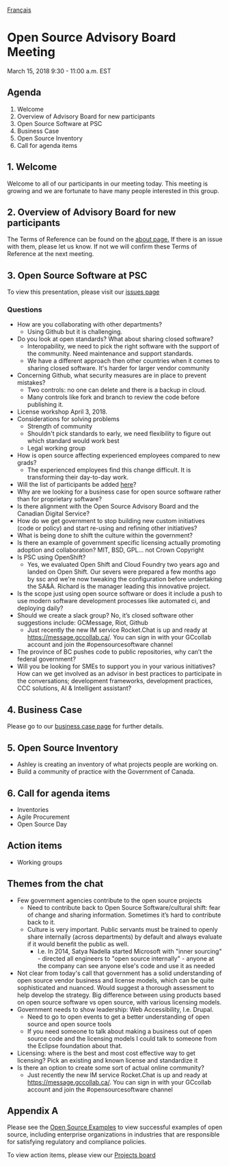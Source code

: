 [Français](../../fr/Rencontres/2018-03-15.md)

# Open Source Advisory Board Meeting

March 15, 2018
9:30 - 11:00 a.m. EST

## Agenda

1. Welcome
2. Overview of Advisory Board for new participants
3. Open Source Software at PSC
4. Business Case
5. Open Source Inventory
6. Call for agenda items

## 1. Welcome

Welcome to all of our participants in our meeting today. This meeting is growing and we are fortunate to have many people interested in this group.

## 2. Overview of Advisory Board for new participants

The Terms of Reference can be found on the [about page.](../1_About.md) If there is an issue with them, please let us know. If not we will confirm these Terms of Reference at the next meeting.

## 3. Open Source Software at PSC

To view this presentation, please visit our [issues page](https://github.com/canada-ca/OS-Advisory_Conseil-SO/issues/12)

### Questions

* How are you collaborating with other departments?
  * Using Github but it is challenging.
* Do you look at open standards? What about sharing closed software?
  * Interopability, we need to pick the right software with the support of the community. Need maintenance and support standards.
  * We have a different approach then other countries when it comes to sharing closed software. It's harder for larger vendor community
* Concerning Github, what security measures are in place to prevent mistakes?
  * Two controls: no one can delete and there is a backup in cloud.
  * Many controls like fork and branch to review the code before publishing it.
* License workshop April 3, 2018.
* Considerations for solving problems
  * Strength of community
  * Shouldn't pick standards to early, we need flexibility to figure out which standard would work best
  * Legal working group
* How is open source affecting experienced employees compared to new grads?
  * The experienced employees find this change difficult. It is transforming their day-to-day work.
* Will the list of participants be added [here](2018-03-15.md)?
* Why are we looking for a business case for open source software rather than for proprietary software?
* Is there alignment with the Open Source Advisory Board and the Canadian Digital Service?
* How do we get government to stop building new custom initiatives (code or policy) and start re-using and refining other initiatives?
* What is being done to shift the culture within the government?
* Is there an example of government specific licensing actually promoting adoption and collaboration? MIT, BSD, GPL… not Crown Copyright
* Is PSC using OpenShift?
  * Yes, we evaluated Open Shift and Cloud Foundry two years ago and landed on Open Shift. Our severs were prepared a few months ago by ssc and we're now tweaking the configuration before undertaking the SA&À. Richard is the manager leading this innovative project.
* Is the scope just using open source software or does it include a push to use modern software development processes like automated ci, and deploying daily?
* Should we create a slack group? No, it’s closed software other suggestions include: GCMessage, Riot, Github
  * Just recently the new IM service Rocket.Chat is up and ready at https://message.gccollab.ca/. You can sign in with your GCcollab account and join the #opensourcesoftware channel
* The province of BC pushes code to public repositories, why can’t the federal government?
* Will you be looking for SMEs to support you in your various initiatives? How can we get involved as an advisor in best practices to participate in the conversations; development frameworks, development practices, CCC solutions, AI & Intelligent assistant?

## 4. Business Case

Please go to our [business case page](../2_Business_Case.md) for further details.

## 5. Open Source Inventory

* Ashley is creating an inventory of what projects people are working on.
* Build a community of practice with the Government of Canada.

## 6. Call for agenda items

* Inventories
* Agile Procurement
* Open Source Day

## Action items

* Working groups

## Themes from the chat

* Few government agencies contribute to the open source projects
  * Need to contribute back to Open Source Software/cultural shift: fear of change and sharing information. Sometimes it’s hard to contribute back to it.
  * Culture is very important. Public servants must be trained to openly share internally (across departments) by default and always evaluate if it would benefit the public as well.
    * I.e. In 2014, Satya Nadella started Microsoft with "inner sourcing" - directed all engineers to "open source internally" - anyone at the company can see anyone else's code and use it as needed
* Not clear from today's call that government has a solid understanding of open source vendor business and license models, which can be quite sophisticated and nuanced. Would suggest a thorough assessment to help develop the strategy. Big difference between using products based on open source software vs open source, with various licensing models.
* Government needs to show leadership: Web Accessibility, I.e. Drupal.
  * Need to go to open events to get a better understanding of open source and open source tools
  * If you need someone to talk about making a business out of open source code and the licensing models I could talk to someone from the Eclipse foundation about that.
* Licensing: where is the best and most cost effective way to get licensing? Pick an existing and known license and standardize it
* Is there an option to create some sort of actual online community?
  * Just recently the new IM service Rocket.Chat is up and ready at https://message.gccollab.ca/. You can sign in with your GCcollab account and join the #opensourcesoftware channel

## Appendix A

Please see the [Open Source Examples](https://github.com/canada-ca/OS-Advisory_Conseil-SO/issues/4) to view successful examples of open source, including enterprise organizations in industries that are responsible for satisfying regulatory and compliance policies.

To view action items, please view our [Projects board](https://github.com/canada-ca/OS-Advisory_Conseil-SO/projects/1)
